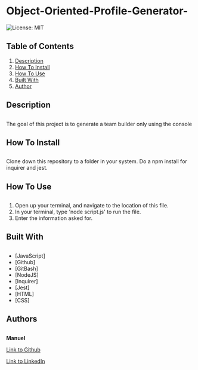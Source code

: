 # Object-Oriented-Profile-Generator-
![License: MIT](https://img.shields.io/badge/License-MIT-orange.svg)

## Table of Contents

1. [Description](#description)
2. [How To Install](#install)
3. [How To Use](#use)
4. [Built With](#built)
5. [Author](#author)

## Description 
<h2 id="description"></h2> 

The goal of this project is to generate a team builder only using the console

## How To Install
<h2 id="install"></h2> 

Clone down this repository to a folder in your system. Do a npm install for inquirer and jest.

## How To Use
<h2 id="use"></h2> 

1. Open up your terminal, and navigate to the location of this file. 
2. In your terminal, type 'node script.js' to run the file.
3. Enter the information asked for.

## Built With
<h2 id="built"></h2> 

* [JavaScript]
* [Github]
* [GitBash]
* [NodeJS]
* [Inquirer]
* [Jest]
* [HTML]
* [CSS]


## Authors
<h2 id="author"></h2> 

**Manuel** 

[Link to Github](https://github.com/manuelvrsr)

[Link to LinkedIn](https://www.linkedin.com/in/manuel-villasenor-854186205/)


  